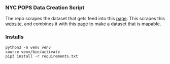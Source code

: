 ### NYC POPS Data Creation Script ###

The repo scrapes the dataset that gets feed into this [page](https://www.gabrielhn.com/topics/pops/). This scrapes this [website](https://apops.mas.org/find-a-pops/), and combines it with this [page](https://data.cityofnewyork.us/City-Government/Privately-Owned-Public-Spaces-POPS-/rvih-nhyn) to make a dataset that is mapable.

### Installs ###
```
python3 -m venv venv
source venv/bin/activate
pip3 install -r requirements.txt
```
